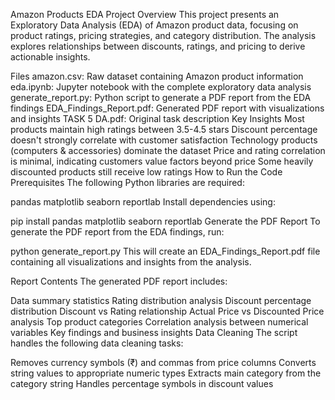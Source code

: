 Amazon Products EDA Project
Overview
This project presents an Exploratory Data Analysis (EDA) of Amazon product data, focusing on product ratings, pricing strategies, and category distribution. The analysis explores relationships between discounts, ratings, and pricing to derive actionable insights.

Files
amazon.csv: Raw dataset containing Amazon product information
eda.ipynb: Jupyter notebook with the complete exploratory data analysis
generate_report.py: Python script to generate a PDF report from the EDA findings
EDA_Findings_Report.pdf: Generated PDF report with visualizations and insights
TASK 5 DA.pdf: Original task description
Key Insights
Most products maintain high ratings between 3.5-4.5 stars
Discount percentage doesn't strongly correlate with customer satisfaction
Technology products (computers & accessories) dominate the dataset
Price and rating correlation is minimal, indicating customers value factors beyond price
Some heavily discounted products still receive low ratings
How to Run the Code
Prerequisites
The following Python libraries are required:

pandas
matplotlib
seaborn
reportlab
Install dependencies using:

pip install pandas matplotlib seaborn reportlab
Generate the PDF Report
To generate the PDF report from the EDA findings, run:

python generate_report.py
This will create an EDA_Findings_Report.pdf file containing all visualizations and insights from the analysis.

Report Contents
The generated PDF report includes:

Data summary statistics
Rating distribution analysis
Discount percentage distribution
Discount vs Rating relationship
Actual Price vs Discounted Price analysis
Top product categories
Correlation analysis between numerical variables
Key findings and business insights
Data Cleaning
The script handles the following data cleaning tasks:

Removes currency symbols (₹) and commas from price columns
Converts string values to appropriate numeric types
Extracts main category from the category string
Handles percentage symbols in discount values
